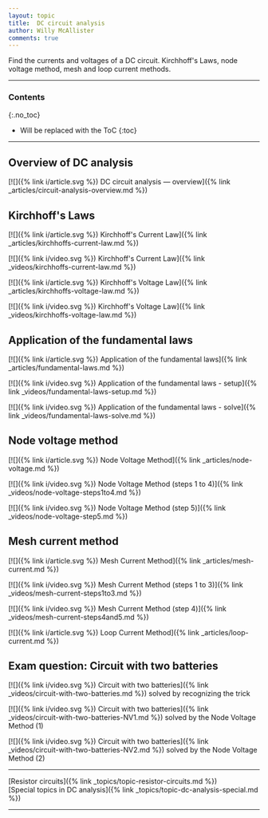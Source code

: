 ```yaml
---
layout: topic
title:  DC circuit analysis
author: Willy McAllister
comments: true
---
```


Find the currents and voltages of a DC circuit. Kirchhoff's Laws, node voltage method, mesh and loop current methods.

----

### Contents
{:.no_toc}

* Will be replaced with the ToC
{:toc}

----

## Overview of DC analysis

[![]({% link i/article.svg %}) DC circuit analysis — overview]({% link _articles/circuit-analysis-overview.md %}) 

## Kirchhoff's Laws

[![]({% link i/article.svg %}) Kirchhoff's Current Law]({% link _articles/kirchhoffs-current-law.md %})

[![]({% link i/video.svg %}) Kirchhoff's Current Law]({% link _videos/kirchhoffs-current-law.md %})

[![]({% link i/article.svg %}) Kirchhoff's Voltage Law]({% link _articles/kirchhoffs-voltage-law.md %})

[![]({% link i/video.svg %}) Kirchhoff's Voltage Law]({% link _videos/kirchhoffs-voltage-law.md %})

## Application of the fundamental laws

[![]({% link i/article.svg %}) Application of the fundamental laws]({% link _articles/fundamental-laws.md %})

[![]({% link i/video.svg %}) Application of the fundamental laws - setup]({% link _videos/fundamental-laws-setup.md %})

[![]({% link i/video.svg %}) Application of the fundamental laws - solve]({% link _videos/fundamental-laws-solve.md %})

## Node voltage method

[![]({% link i/article.svg %}) Node Voltage Method]({% link _articles/node-voltage.md %})

[![]({% link i/video.svg %}) Node Voltage Method (steps 1 to 4)]({% link _videos/node-voltage-steps1to4.md %})

[![]({% link i/video.svg %}) Node Voltage Method (step 5)]({% link _videos/node-voltage-step5.md %})

## Mesh current method

[![]({% link i/article.svg %}) Mesh Current Method]({% link _articles/mesh-current.md %})

[![]({% link i/video.svg %}) Mesh Current Method (steps 1 to 3)]({% link _videos/mesh-current-steps1to3.md %})

[![]({% link i/video.svg %}) Mesh Current Method (step 4)]({% link _videos/mesh-current-steps4and5.md %})

[![]({% link i/article.svg %}) Loop Current Method]({% link _articles/loop-current.md %})

## Exam question: Circuit with two batteries

[![]({% link i/video.svg %}) Circuit with two batteries]({% link _videos/circuit-with-two-batteries.md %}) solved by recognizing the trick

[![]({% link i/video.svg %}) Circuit with two batteries]({% link _videos/circuit-with-two-batteries-NV1.md %}) solved by the Node Voltage Method (1)

[![]({% link i/video.svg %}) Circuit with two batteries]({% link _videos/circuit-with-two-batteries-NV2.md %}) solved by the Node Voltage Method (2)

---

<i class="fas fa-arrow-left"></i> [Resistor circuits]({% link _topics/topic-resistor-circuits.md %}) $\qquad$ [Special topics in DC analysis]({% link _topics/topic-dc-analysis-special.md %}) <i class="fas fa-arrow-right"></i>

---
